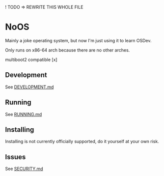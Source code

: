! TODO => REWRITE THIS WHOLE FILE 


# NoOS
Mainly a joke operating system, but now I'm just using it to learn OSDev.

Only runs on x86-64 arch because there are no other arches.

multiboot2 compatible [x]


## Development
See [DEVELOPMENT.md](DEVELOPMENT.md)

## Running
See [RUNNING.md](RUNNING.md)

## Installing
Installing is not currently officially supported, do it yourself at your own risk.

## Issues
See [SECURITY.md](SECURITY.md)